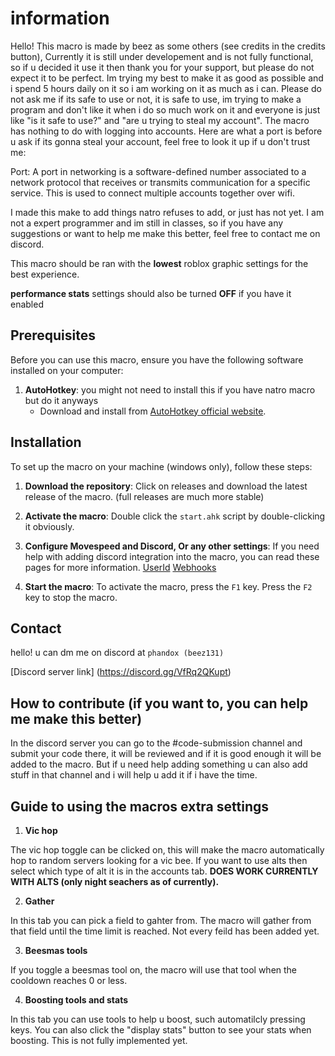 # information
Hello! This macro is made by beez as some others (see credits in the credits button), Currently it is still under developement and is not fully functional, so if u decided it use it then thank you for your support, but please do not expect it to be perfect. Im trying my best to make it as good as possible and i spend 5 hours daily on it so i am working on it as much as i can. Please do not ask me if its safe to use or not, it is safe to use, im trying to make a program and don't like it when i do so much work on it and everyone is just like "is it safe to use?" and "are u trying to steal my account". The macro has nothing to do with logging into accounts. Here are what a port is before u ask if its gonna steal your account, feel free to look it up if u don't trust me:

Port: A port in networking is a software-defined number associated to a network protocol that receives or transmits communication for a specific service. This is used to connect multiple accounts together over wifi.

I made this make to add things natro refuses to add, or just has not yet. I am not a expert programmer and im still in classes, so if you have any suggestions or want to help me make this better, feel free to contact me on discord.

This macro should be ran with the **lowest** roblox graphic settings for the best experience.

**performance stats** settings should also be turned **OFF** if you have it enabled

## Prerequisites

Before you can use this macro, ensure you have the following software installed on your computer:

1. **AutoHotkey**: you might not need to install this if you have natro macro but do it anyways
   - Download and install from [AutoHotkey official website](https://www.autohotkey.com/download/ahk-v2.exe).



## Installation

To set up the macro on your machine (windows only), follow these steps:

1. **Download the repository**: Click on releases and download the latest release of the macro. (full releases are much more stable)

2. **Activate the macro**: Double click the `start.ahk` script by double-clicking it obviously.

3. **Configure Movespeed and Discord, Or any other settings**: If you need help with adding discord integration into the macro, you can read these pages for more information. [UserId](https://support.discord.com/hc/en-us/articles/206346498-Where-can-I-find-my-User-Server-Message-ID#h_01HRSTXPS5H5D7JBY2QKKPVKNA) [Webhooks](https://support.discord.com/hc/en-us/articles/228383668-Intro-to-Webhooks)


4. **Start the macro**: To activate the macro, press the ``` F1 ``` key. Press the ``` F2 ``` key to stop the macro.


## Contact

hello! u can dm me on discord at ``` phandox (beez131) ``` 

[Discord server link] (https://discord.gg/VfRq2QKupt)

## How to contribute (if you want to, you can help me make this better)

In the discord server you can go to the #code-submission channel and submit your code there, it will be reviewed and if it is good enough it will be added to the macro. But if u need help adding something u can also add stuff in that channel and i will help u add it if i have the time.

## Guide to using the macros extra settings

1. **Vic hop**

The vic hop toggle can be clicked on, this will make the macro automatically hop to random servers looking for a vic bee. If you want to use alts then select which type of alt it is in the accounts tab. **DOES WORK CURRENTLY WITH ALTS (only night seachers as of currently).**

2. **Gather**

In this tab you can pick a field to gahter from. The macro will gather from that field until the time limit is reached. Not every feild has been added yet.

3. **Beesmas tools**

If you toggle a beesmas tool on, the macro will use that tool when the cooldown reaches 0 or less.

4. **Boosting tools and stats**

In this tab you can use tools to help u boost, such automatilcly pressing keys. You can also click the "display stats" button to see your stats when boosting. This is not fully implemented yet.

